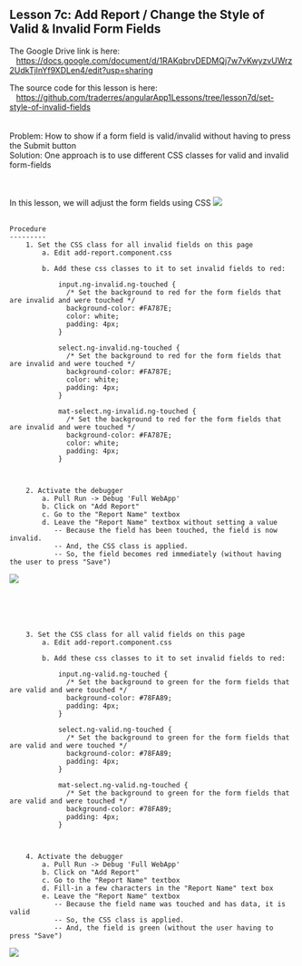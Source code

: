 Lesson 7c: Add Report / Change the Style of Valid & Invalid Form Fields
-----------------------------------------------------------------------
The Google Drive link is here:<br>
&nbsp;&nbsp;&nbsp;https://docs.google.com/document/d/1RAKqbrvDEDMQj7w7vKwyzvUWrz2UdkTjlnYf9XDLen4/edit?usp=sharing
      

The source code for this lesson is here:<br>
&nbsp;&nbsp;&nbsp;https://github.com/traderres/angularApp1Lessons/tree/lesson7d/set-style-of-invalid-fields
<br>
<br>
<br>
Problem:  How to show if a form field is valid/invalid without having to press the Submit button<br>
Solution:  One approach is to use different CSS classes for valid and invalid form-fields
<br>
<br>
<br>




In this lesson, we will adjust the form fields using CSS
![](https://lh4.googleusercontent.com/UJexUVIomTJRpr0sKl8_aziMEU41POIMsjcE-OTmmTdqPeX9SrinTWXe8LnQvsm_tdJrlhEJ_xHjftA3Ptk3c8R23lLIgV-WFKxAY4rJEx6AQWku_dV97aTKqJBD01P3JVFfEvPM)
<br>
<br>
```
Procedure
---------
    1. Set the CSS class for all invalid fields on this page
        a. Edit add-report.component.css

        b. Add these css classes to it to set invalid fields to red:
            
            input.ng-invalid.ng-touched {
              /* Set the background to red for the form fields that are invalid and were touched */
              background-color: #FA787E;
              color: white;
              padding: 4px;
            }
            
            select.ng-invalid.ng-touched {
              /* Set the background to red for the form fields that are invalid and were touched */
              background-color: #FA787E;
              color: white;
              padding: 4px;
            }
            
            mat-select.ng-invalid.ng-touched {
              /* Set the background to red for the form fields that are invalid and were touched */
              background-color: #FA787E;
              color: white;
              padding: 4px;
            }



    2. Activate the debugger
        a. Pull Run -> Debug 'Full WebApp'
        b. Click on "Add Report"
        c. Go to the "Report Name" textbox
        d. Leave the "Report Name" textbox without setting a value
           -- Because the field has been touched, the field is now invalid.
           -- And, the CSS class is applied.  
           -- So, the field becomes red immediately (without having the user to press "Save")
```
![](https://lh4.googleusercontent.com/UJexUVIomTJRpr0sKl8_aziMEU41POIMsjcE-OTmmTdqPeX9SrinTWXe8LnQvsm_tdJrlhEJ_xHjftA3Ptk3c8R23lLIgV-WFKxAY4rJEx6AQWku_dV97aTKqJBD01P3JVFfEvPM)
```





    3. Set the CSS class for all valid fields on this page
        a. Edit add-report.component.css

        b. Add these css classes to it to set invalid fields to red:
            
            input.ng-valid.ng-touched {
              /* Set the background to green for the form fields that are valid and were touched */
              background-color: #78FA89;
              padding: 4px;
            }
            
            select.ng-valid.ng-touched {
              /* Set the background to green for the form fields that are valid and were touched */
              background-color: #78FA89;
              padding: 4px;
            }
            
            mat-select.ng-valid.ng-touched {
              /* Set the background to green for the form fields that are valid and were touched */
              background-color: #78FA89;
              padding: 4px;
            }
            


    4. Activate the debugger
        a. Pull Run -> Debug 'Full WebApp'
        b. Click on "Add Report"
        c. Go to the "Report Name" textbox
        d. Fill-in a few characters in the "Report Name" text box
        e. Leave the "Report Name" textbox
           -- Because the field name was touched and has data, it is valid
           -- So, the CSS class is applied.  
           -- And, the field is green (without the user having to press "Save")
```
![](https://lh5.googleusercontent.com/XSewJWmV12RX0nhiV_YiY6GQ_1VoWjTzLzoX_Ot14-dEFij5g5z7za1-h1gT4pXF5DGrS3-OwO2Zcwm_SQSTpAZuEJz90SN_BI_Exwk33Q_-3FUVqvrxf_DgPKOI_xWDj4yNJ8eI)
```
 

```
